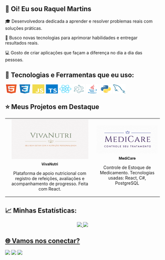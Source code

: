 
## 👋 Oi! Eu sou Raquel Martins
🎓  Desenvolvedora dedicada a aprender e resolver problemas reais com soluções práticas.

🌱 Busco novas tecnologias para aprimorar habilidades e entregar resultados reais.

💻 Gosto de criar aplicações que façam a diferença no dia a dia das pessoas.



## 🚀 Tecnologias e Ferramentas que eu uso:

<div style="display: inline_block">
  <img align="center" alt="Raquel-HTML" height="30" width="40" src="https://raw.githubusercontent.com/devicons/devicon/master/icons/html5/html5-original.svg">
  <img align="center" alt="Raquel-CSS" height="30" width="40" src="https://raw.githubusercontent.com/devicons/devicon/master/icons/css3/css3-original.svg">
  <img align="center" alt="Raquel-Js" height="30" width="40" src="https://raw.githubusercontent.com/devicons/devicon/master/icons/javascript/javascript-plain.svg">
  <img align="center" alt="Raquel-Ts" height="30" width="40" src="https://raw.githubusercontent.com/devicons/devicon/master/icons/typescript/typescript-plain.svg">
  <img align="center" alt="Raquel-React" height="30" width="40" src="https://raw.githubusercontent.com/devicons/devicon/master/icons/react/react-original.svg">
  <img align="center" alt="Raquel-Electron" height="30" width="40" src="https://raw.githubusercontent.com/devicons/devicon/master/icons/electron/electron-original.svg">
  <img align="center" alt="Raquel-Java" height="30" width="40" src="https://raw.githubusercontent.com/devicons/devicon/master/icons/java/java-original.svg">
  <img align="center" alt="Raquel-Python" height="30" width="40" src="https://raw.githubusercontent.com/devicons/devicon/master/icons/python/python-original.svg">
  <img align="center" alt="Raquel-MySQL" height="30" width="40" src="https://raw.githubusercontent.com/devicons/devicon/master/icons/mysql/mysql-original.svg">
</div>


## ⭐ Meus Projetos em Destaque

<table align="center">
<tr align="center">
<td>
<a href="https://viva-nutri.vercel.app">
<img src="./assets/Logo.png" width="250px" height="130px" alt="VivaNutri"/>
<br />
<sub><b>VivaNutri</b></sub>
</a>
<br />
<p>Plataforma de apoio nutricional com registro de refeições, avaliações e acompanhamento de progresso. Feita com React.</p>
</td>
<td>
<a href="https://medi-care-front-end.vercel.app">
<img src="./assets/MediCareLogo.png" width="300px" alt="MediCare"/>
<br />
<sub><b>MediCare</b></sub>
</a>
<br />
<p>Controle de Estoque de Medicamento. Tecnologias usadas: React, C#, PostgreSQL</p>
</td>
</tr>
</table>

##  📈 Minhas Estatísticas:
<div align="center"> <a href="https://github.com/Raquel212"> <img height="180em" src="https://github-readme-stats.vercel.app/api?username=Raquel212&show_icons=true&theme=tokyonight&include_all_commits=true&count_private=true"/> <img height="180em" src="https://github-readme-stats.vercel.app/api/top-langs/?username=Raquel212&layout=compact&langs_count=7&theme=tokyonight"/> </div>

## 🌐 Vamos nos conectar?
<div> <a href="https://www.instagram.com/rcristina706/" target="_blank"><img src="https://img.shields.io/badge/-Instagram-%23E4405F?style=for-the-badge&logo=instagram&logoColor=white" target="_blank"></a> <a href="mailto:raquelcristinamartins750@gmail.com"><img src="https://img.shields.io/badge/-Gmail-%23333?style=for-the-badge&logo=gmail&logoColor=white" target="_blank"></a> <a href="https://www.linkedin.com/in/raquel-martins-0092051a2" target="_blank"><img src="https://img.shields.io/badge/-LinkedIn-%230077B5?style=for-the-badge&logo=linkedin&logoColor=white" target="_blank"></a> </div>













  
 
 



